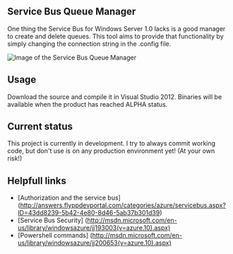 ## Service Bus Queue Manager

One thing the Service Bus for Windows Server 1.0 lacks is a good manager to create and delete queues. This tool aims to provide that functionality by simply changing the connection string in the .config file.

![Image of the Service Bus Queue Manager](https://lh3.googleusercontent.com/-mpoQtHKVseU/UaUAEvZssBI/AAAAAAABPFI/NIdNyuUcqW0/w634-h418-no/Queue_Manager.png)

## Usage

Download the source and compile it in Visual Studio 2012. Binaries will be available when the product has reached ALPHA status.

## Current status

This project is currently in development. I try to always commit working code, but don't use is on any production environment yet! (At your own risk!)

## Helpfull links

- [Authorization and the service bus] (http://answers.flyppdevportal.com/categories/azure/servicebus.aspx?ID=43dd8239-5b42-4e80-8d46-5ab37b301d39)
- [Service Bus Security] (http://msdn.microsoft.com/en-us/library/windowsazure/jj193003(v=azure.10).aspx)
- [Powershell commands] (http://msdn.microsoft.com/en-us/library/windowsazure/jj200653(v=azure.10).aspx)
